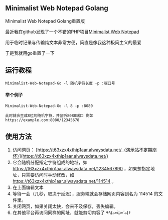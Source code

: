 ## Minimalist Web Notepad Golang

Minimalist Web Notepad Golang重置版 

最近我在github发现了一个不错的PHP项目[Minimalist Web Notepad](https://github.com/pereorga/minimalist-web-notepad)

用于临时记录与传输纯文本非常方便，简直是像我这种极简主义的最爱

于是我就用go重置了一下

## 运行教程
```
Minimalist-Web-Notepad-Go -l 随机字符长度 -p :端口号
```
#### 举个例子
```
Minimalist-Web-Notepad-Go -l 8 -p :8080

此时就会生成8位的随机字符，并监听8080端口 例如 https://example.com:8080/12345678 
```
## 使用方法

1. 访问网页： [https://t63xzx4xthip1aar.alwaysdata.net/（演示站不定期崩坏）](https://t63xzx4xthip1aar.alwaysdata.net/)
2. 它会随机分配指定字符组成的地址，如 https://t63xzx4xthip1aar.alwaysdata.net/1234567890 ，如果想指定地址，只需要访问时手动修改，如 https://t63xzx4xthip1aar.alwaysdata.net/114514 。
3. 在上面编辑文本
4. 等待一会（几秒，取决于延迟），服务端就会存储网页内容到名为 114514 的文件里。
5. 关闭网页，如果关闭太快，会来不及保存，丢失编辑。
6. 在其他平台再访问同样的网址，就能剪切内容了 ٩۹(๑•̀ω•́ ๑)۶
